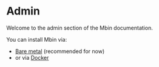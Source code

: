 # Admin

Welcome to the admin section of the Mbin documentation.

You can install Mbin via:

- [Bare metal](01-installation/01-bare_metal.md) (recommended for now)
- or via [Docker](01-installation/02-docker.md)
